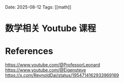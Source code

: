 Date: 2025-08-12
Tags: [[math]]

# 数学相关 Youtube 课程

# References
https://www.youtube.com/@ProfessorLeonard
https://www.youtube.com/@Eigensteve
https://x.com/ReynoldDai/status/1954714162933969169
